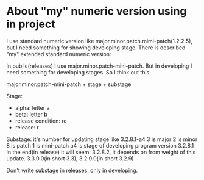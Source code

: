 # About "my" numeric version using in project

I use standard numeric version like major.minor.patch.mimi-patch(1.2.2.5), but I need something for showing 
developing stage. There is described "my" extended standard numeric version:

In public(releases) I use major.minor.patch-mini-patch. But in developing I need something for developing stages.
So I think out this:

major.minor.patch-mini-patch + stage + substage

Stage: 
- alpha: letter a
- beta: letter b
- release condition: rc
- release: r

Substage: it's number for updating stage like 3.2.8.1-a4
3 is major
2 is minor 
8 is patch
1 is mini-patch
a4 is stage of developing program version 3.2.8.1
In the end(in release) it will seem: 3.2.8.2, it depends on from weight of this update.
3.3.0.0(in short 3.3), 3.2.9.0(in short 3.2.9)

Don't write substage in releases, only in developing.